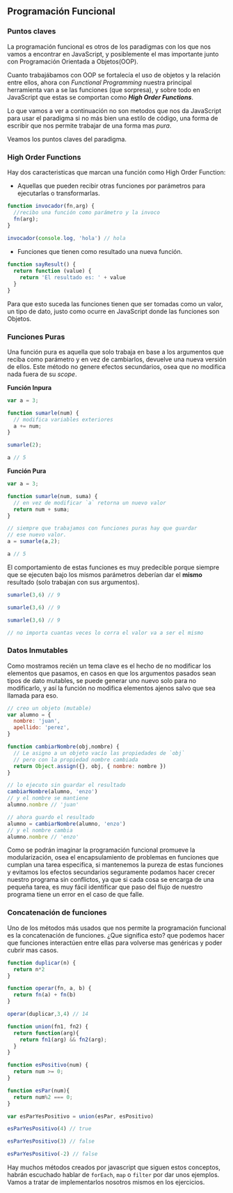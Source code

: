 ## Programación Funcional

### Puntos claves

La programación funcional es otros de los paradigmas con los que nos vamos a encontrar en JavaScript, y posiblemente el mas importante junto con Programación Orientada a Objetos(OOP).

Cuanto trabajábamos con OOP se fortalecía el uso de objetos y la relación entre ellos, ahora con _Functional Programming_ nuestra principal herramienta van a se las funciones (que sorpresa), y sobre todo en JavaScript que estas se comportan como __*High Order Functions*__.

Lo que vamos a ver a continuación no son metodos que nos da JavaScript para usar el paradigma si no más bien una estilo de código, una forma de escribir que nos permite trabajar de una forma mas *pura*.

Veamos los puntos claves del paradigma.

### High Order Functions

Hay dos caracteristicas que marcan una función como High Order Function:

 * Aquellas que pueden recibir otras funciones por parámetros para ejecutarlas o transformarlas. 

```javascript
function invocador(fn,arg) {
  //recibo una función como parámetro y la invoco
  fn(arg);
}
 
invocador(console.log, 'hola') // hola
```

 * Funciones que tienen como resultado una nueva función.

```javascript
function sayResult() {
  return function (value) {
    return 'El resultado es: ' + value
  }
}
```

Para que esto suceda las funciones tienen que ser tomadas como un valor, un tipo de dato, justo como ocurre en JavaScript donde las funciones son Objetos.

### Funciones Puras

Una función pura es aquella que solo trabaja en base a los argumentos que reciba como parámetro y en vez de cambiarlos, devuelve una nueva versión de ellos. Este método no genere efectos secundarios, osea que no modifica nada fuera de su _scope_.

**Función Inpura**

```javascript
var a = 3;

function sumarle(num) {
  // modifica variables exteriores
  a += num;
}

sumarle(2);

a // 5
```

**Función Pura**

```javascript
var a = 3;

function sumarle(num, suma) {
  // en vez de modificar `a` retorna un nuevo valor
  return num + suma;
}

// siempre que trabajamos con funciones puras hay que guardar
// ese nuevo valor.
a = sumarle(a,2);

a // 5
```

El comportamiento de estas funciones es muy predecible porque siempre que se ejecuten bajo los mismos parámetros deberían dar el **mismo** resultado (solo trabajan con sus argumentos).

```javascript
sumarle(3,6) // 9

sumarle(3,6) // 9

sumarle(3,6) // 9

// no importa cuantas veces lo corra el valor va a ser el mismo
```

### Datos Inmutables

Como mostramos recién un tema clave es el hecho de no modificar los elementos que pasamos, en casos en que los argumentos pasados sean tipos de dato mutables, se puede generar uno nuevo solo para no modificarlo, y así la función no modifica elementos ajenos salvo que sea llamada para eso.

```javascript
// creo un objeto (mutable)
var alumno = {
  nombre: 'juan',
  apellido: 'perez',
}

function cambiarNombre(obj,nombre) {
  // Le asigno a un objeto vacío las propiedades de `obj`
  // pero con la propiedad nombre cambiada
  return Object.assign({}, obj, { nombre: nombre })
}

// lo ejecuto sin guardar el resultado
cambiarNombre(alumno, 'enzo')
// y el nombre se mantiene
alumno.nombre // 'juan'

// ahora guardo el resultado
alumno = cambiarNombre(alumno, 'enzo')
// y el nombre cambia
alumno.nombre // 'enzo'

```

Como se podrán imaginar la programación funcional promueve la modularización, osea el encapsulamiento de problemas en funciones que cumplan una tarea especifica, si mantenemos la pureza de estas funciones y evitamos los efectos secundarios seguramente podamos hacer crecer nuestro programa sin conflictos, ya que si cada cosa se encarga de una pequeña tarea, es muy fácil identificar que paso del flujo de nuestro programa tiene un error en el caso de que falle.

### Concatenación de funciones

Uno de los métodos más usados que nos permite la programación funcional es la concatenación de funciones. ¿Que significa esto? que podemos hacer que funciones interactúen entre ellas para volverse mas genéricas y poder cubrir mas casos.

```javascript
function duplicar(n) {
  return n*2
}

function operar(fn, a, b) {
  return fn(a) + fn(b)
}

operar(duplicar,3,4) // 14
```

```javascript
function union(fn1, fn2) {
  return function(arg){
    return fn1(arg) && fn2(arg);
  }
}

function esPositivo(num) {
  return num >= 0;
}

function esPar(num){
  return num%2 === 0;
}

var esParYesPositivo = union(esPar, esPositivo)

esParYesPositivo(4) // true

esParYesPositivo(3) // false 

esParYesPositivo(-2) // false
```

Hay muchos métodos creados por javascript que siguen estos conceptos, habrán escuchado hablar de `forEach`, `map` o `filter` por dar unos ejemplos. Vamos a tratar de implementarlos nosotros mismos en los ejercicios.